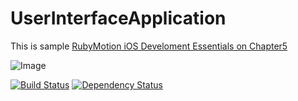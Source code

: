 UserInterfaceApplication
========================

This is sample [RubyMotion iOS Develoment Essentials on Chapter5](http://www.amazon.co.jp/RubyMotion-iOS-Develoment-Essentials-ebook/dp/B00DZJA81Y)

![Image](http://ecx.images-amazon.com/images/I/51kCK5YRqmL._AA278_PIkin4,BottomRight,-27,22_AA300_SH20_OU09_.jpg)

[![Build Status](https://travis-ci.org/shigemk2/UserInterfaceApplication.png?branch=master)](https://travis-ci.org/shigemk2/UserInterfaceApplication)
[![Dependency Status](https://gemnasium.com/shigemk2/UserInterfaceApplication.png)](https://gemnasium.com/shigemk2/UserInterfaceApplication)
